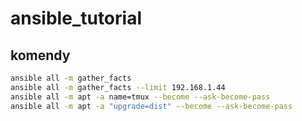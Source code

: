 # ansible_tutorial

## komendy

```bash
ansible all -m gather_facts
ansible all -m gather_facts --limit 192.168.1.44
ansible all -m apt -a name=tmux --become --ask-become-pass
ansible all -m apt -a "upgrade=dist" --become --ask-become-pass
```